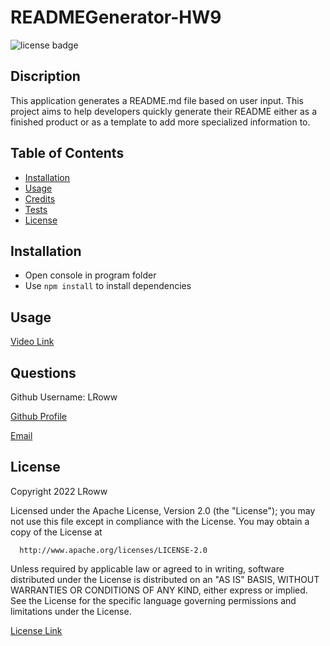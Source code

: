 # READMEGenerator-HW9
  ![license badge](https://img.shields.io/badge/license-Apache-blue)

  ## Discription
  This application generates a README.md file based on user input. This project aims to help developers quickly generate their README either as a finished product or as a template to add more specialized information to. 

  ## Table of Contents
  - [Installation](#installation)
  - [Usage](#usage)
  - [Credits](#credits)
  - [Tests](#tests)
  - [License](#license)

  ## Installation
  - Open console in program folder
  - Use `npm install` to install dependencies 

  ## Usage 
  
  [Video Link](soon!)

  ## Questions
  Github Username: LRoww

  [Github Profile](https://github.com/LRoww)

  [Email](mailto:laurarowe96@gmail.com)

  ## License
  Copyright 2022 LRoww

  Licensed under the Apache License, Version 2.0 (the "License");
  you may not use this file except in compliance with the License.
  You may obtain a copy of the License at
  
      http://www.apache.org/licenses/LICENSE-2.0
  
  Unless required by applicable law or agreed to in writing, software
  distributed under the License is distributed on an "AS IS" BASIS,
  WITHOUT WARRANTIES OR CONDITIONS OF ANY KIND, either express or implied.
  See the License for the specific language governing permissions and
  limitations under the License.
  
  [License Link](http://www.apache.org/licenses/LICENSE-2.0)
